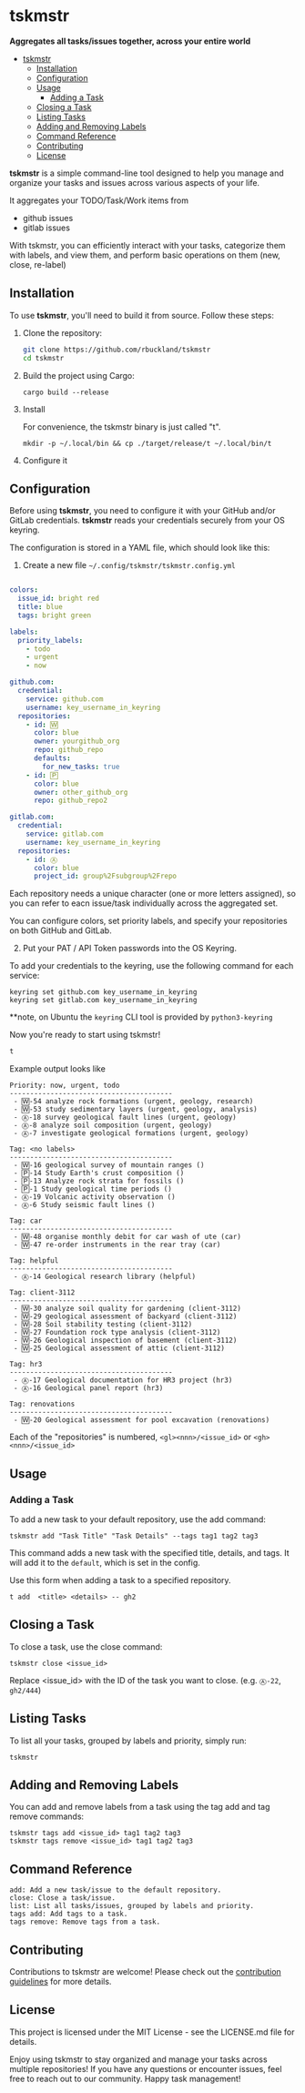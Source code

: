 # tskmstr

**Aggregates all tasks/issues together, across your entire world**


<!-- @import "[TOC]" {cmd="toc" depthFrom=1 depthTo=6 orderedList=false} -->

<!-- code_chunk_output -->

- [tskmstr](#tskmstr)
  - [Installation](#installation)
  - [Configuration](#configuration)
  - [Usage](#usage)
    - [Adding a Task](#adding-a-task)
  - [Closing a Task](#closing-a-task)
  - [Listing Tasks](#listing-tasks)
  - [Adding and Removing Labels](#adding-and-removing-labels)
  - [Command Reference](#command-reference)
  - [Contributing](#contributing)
  - [License](#license)

<!-- /code_chunk_output -->


**tskmstr** is a simple command-line tool designed to help you manage and organize your tasks and issues across various aspects of your life. 

It aggregates your TODO/Task/Work items from
- github issues
- gitlab issues

With tskmstr, you can efficiently interact with your tasks, categorize them with labels, and view them, and perform basic operations on them (new, close, re-label)

## Installation

To use **tskmstr**, you'll need to build it from source. Follow these steps:

1. Clone the repository:

   ```sh
   git clone https://github.com/rbuckland/tskmstr
   cd tskmstr
   ```

2. Build the project using Cargo:

    ```
    cargo build --release
    ```

4. Install
   
    For convenience, the tskmstr binary is just called "t".

    ```
    mkdir -p ~/.local/bin && cp ./target/release/t ~/.local/bin/t
    ```

5. Configure it        

## Configuration

Before using **tskmstr**, you need to configure it with your GitHub and/or GitLab credentials. **tskmstr** reads your credentials securely from your OS keyring.

The configuration is stored in a YAML file, which should look like this:


1. Create a new file `~/.config/tskmstr/tskmstr.config.yml`

```yaml

colors:
  issue_id: bright red
  title: blue
  tags: bright green

labels:
  priority_labels:
    - todo
    - urgent
    - now

github.com:
  credential:
    service: github.com
    username: key_username_in_keyring
  repositories:
    - id: 🅆
      color: blue
      owner: yourgithub_org
      repo: github_repo
      defaults:
        for_new_tasks: true
    - id: 🄿
      color: blue
      owner: other_github_org
      repo: github_repo2

gitlab.com:
  credential:
    service: gitlab.com
    username: key_username_in_keyring
  repositories:
    - id: Ⓐ
      color: blue
      project_id: group%2Fsubgroup%2Frepo

```
Each repository needs a unique character (one or more letters assigned), so you can refer
to eacn issue/task individually across the aggregated set.

You can configure colors, set priority labels, and specify your repositories on both GitHub and GitLab.

2. Put your PAT / API Token passwords into the OS Keyring. 

To add your credentials to the keyring, use the following command for each service:
```
keyring set github.com key_username_in_keyring
keyring set gitlab.com key_username_in_keyring
```

**note, on Ubuntu the `keyring` CLI tool is provided by `python3-keyring`

Now you're ready to start using tskmstr!

```sh
t 
```

Example output looks like
```
Priority: now, urgent, todo
----------------------------------------
 - 🅆-54 analyze rock formations (urgent, geology, research)
 - 🅆-53 study sedimentary layers (urgent, geology, analysis)
 - Ⓐ-18 survey geological fault lines (urgent, geology)
 - Ⓐ-8 analyze soil composition (urgent, geology)
 - Ⓐ-7 investigate geological formations (urgent, geology)
 
Tag: <no labels>
----------------------------------------
 - 🅆-16 geological survey of mountain ranges ()
 - 🄿-14 Study Earth's crust composition ()
 - 🄿-13 Analyze rock strata for fossils ()
 - 🄿-1 Study geological time periods ()
 - Ⓐ-19 Volcanic activity observation ()
 - Ⓐ-6 Study seismic fault lines ()

Tag: car
----------------------------------------
 - 🅆-48 organise monthly debit for car wash of ute (car)
 - 🅆-47 re-order instruments in the rear tray (car)

Tag: helpful
----------------------------------------
 - Ⓐ-14 Geological research library (helpful)

Tag: client-3112
----------------------------------------
 - 🅆-30 analyze soil quality for gardening (client-3112)
 - 🅆-29 geological assessment of backyard (client-3112)
 - 🅆-28 Soil stability testing (client-3112)
 - 🅆-27 Foundation rock type analysis (client-3112)
 - 🅆-26 Geological inspection of basement (client-3112)
 - 🅆-25 Geological assessment of attic (client-3112)
 
Tag: hr3
----------------------------------------
 - Ⓐ-17 Geological documentation for HR3 project (hr3)
 - Ⓐ-16 Geological panel report (hr3)

Tag: renovations
----------------------------------------
 - 🅆-20 Geological assessment for pool excavation (renovations)

```

Each of the "repositories" is numbered, `<gl><nnn>/<issue_id>` or `<gh><nnn>/<issue_id>`


## Usage
### Adding a Task

To add a new task to your default repository, use the add command:

```
tskmstr add "Task Title" "Task Details" --tags tag1 tag2 tag3
``````

This command adds a new task with the specified title, details, and tags.
It will add it to the `default`, which is set in the config.

Use this form when adding a task to a specified repository.

```
t add  <title> <details> -- gh2
```

## Closing a Task

To close a task, use the close command:

```
tskmstr close <issue_id>
```

Replace <issue_id> with the ID of the task you want to close. (e.g. `Ⓐ-22`, `gh2/444`)

## Listing Tasks

To list all your tasks, grouped by labels and priority, simply run:

```
tskmstr
```

## Adding and Removing Labels

You can add and remove labels from a task using the tag add and tag remove commands:

```
tskmstr tags add <issue_id> tag1 tag2 tag3
tskmstr tags remove <issue_id> tag1 tag2 tag3
```

## Command Reference

    add: Add a new task/issue to the default repository.
    close: Close a task/issue.
    list: List all tasks/issues, grouped by labels and priority.
    tags add: Add tags to a task.
    tags remove: Remove tags from a task.

## Contributing

Contributions to tskmstr are welcome! Please check out the [contribution guidelines](./Contributing.md) for more details.

## License

This project is licensed under the MIT License - see the LICENSE.md file for details.

Enjoy using tskmstr to stay organized and manage your tasks across multiple repositories! If you have any questions or encounter issues, feel free to reach out to our community. Happy task management!